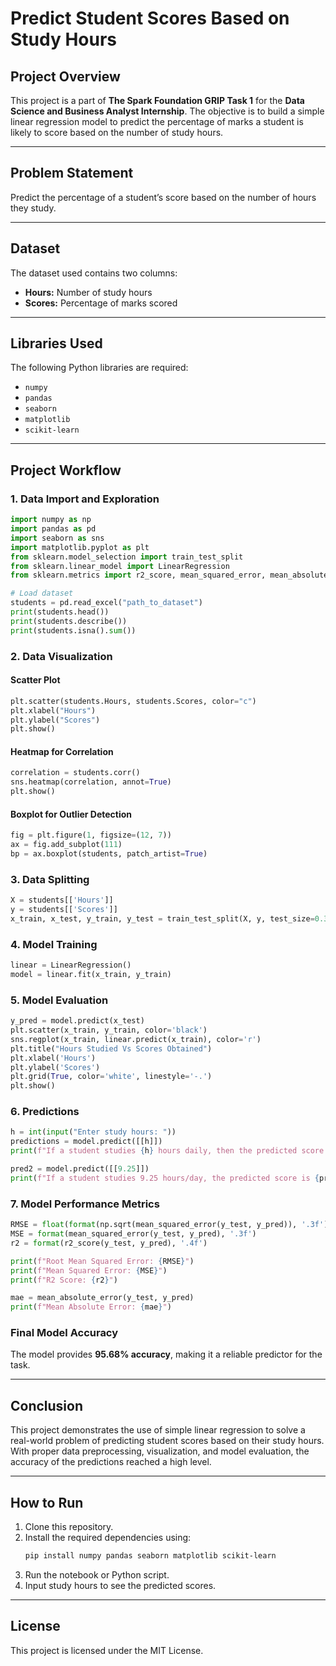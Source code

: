 # Predict Student Scores Based on Study Hours

## Project Overview
This project is a part of **The Spark Foundation GRIP Task 1** for the **Data Science and Business Analyst Internship**. The objective is to build a simple linear regression model to predict the percentage of marks a student is likely to score based on the number of study hours.

---

## Problem Statement
Predict the percentage of a student’s score based on the number of hours they study.

---

## Dataset
The dataset used contains two columns:
- **Hours:** Number of study hours
- **Scores:** Percentage of marks scored

---

## Libraries Used
The following Python libraries are required:
- `numpy`
- `pandas`
- `seaborn`
- `matplotlib`
- `scikit-learn`

---

## Project Workflow

### 1. Data Import and Exploration
```python
import numpy as np
import pandas as pd
import seaborn as sns
import matplotlib.pyplot as plt
from sklearn.model_selection import train_test_split
from sklearn.linear_model import LinearRegression
from sklearn.metrics import r2_score, mean_squared_error, mean_absolute_error

# Load dataset
students = pd.read_excel("path_to_dataset")
print(students.head())
print(students.describe())
print(students.isna().sum())
```

### 2. Data Visualization
#### Scatter Plot
```python
plt.scatter(students.Hours, students.Scores, color="c")
plt.xlabel("Hours")
plt.ylabel("Scores")
plt.show()
```
#### Heatmap for Correlation
```python
correlation = students.corr()
sns.heatmap(correlation, annot=True)
plt.show()
```
#### Boxplot for Outlier Detection
```python
fig = plt.figure(1, figsize=(12, 7))
ax = fig.add_subplot(111)
bp = ax.boxplot(students, patch_artist=True)
```

### 3. Data Splitting
```python
X = students[['Hours']]
y = students[['Scores']]
x_train, x_test, y_train, y_test = train_test_split(X, y, test_size=0.3, random_state=0)
```

### 4. Model Training
```python
linear = LinearRegression()
model = linear.fit(x_train, y_train)
```

### 5. Model Evaluation
```python
y_pred = model.predict(x_test)
plt.scatter(x_train, y_train, color='black')
sns.regplot(x_train, linear.predict(x_train), color='r')
plt.title("Hours Studied Vs Scores Obtained")
plt.xlabel('Hours')
plt.ylabel('Scores')
plt.grid(True, color='white', linestyle='-.')
plt.show()
```

### 6. Predictions
```python
h = int(input("Enter study hours: "))
predictions = model.predict([[h]])
print(f"If a student studies {h} hours daily, then the predicted score is {predictions[0]}")

pred2 = model.predict([[9.25]])
print(f"If a student studies 9.25 hours/day, the predicted score is {pred2[0]}")
```

### 7. Model Performance Metrics
```python
RMSE = float(format(np.sqrt(mean_squared_error(y_test, y_pred)), '.3f'))
MSE = format(mean_squared_error(y_test, y_pred), '.3f')
r2 = format(r2_score(y_test, y_pred), '.4f')

print(f"Root Mean Squared Error: {RMSE}")
print(f"Mean Squared Error: {MSE}")
print(f"R2 Score: {r2}")

mae = mean_absolute_error(y_test, y_pred)
print(f"Mean Absolute Error: {mae}")
```

### Final Model Accuracy
The model provides **95.68% accuracy**, making it a reliable predictor for the task.

---

## Conclusion
This project demonstrates the use of simple linear regression to solve a real-world problem of predicting student scores based on their study hours. With proper data preprocessing, visualization, and model evaluation, the accuracy of the predictions reached a high level.

---

## How to Run
1. Clone this repository.
2. Install the required dependencies using:
   ```bash
   pip install numpy pandas seaborn matplotlib scikit-learn
   ```
3. Run the notebook or Python script.
4. Input study hours to see the predicted scores.

---

## License
This project is licensed under the MIT License.


